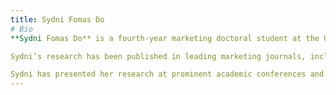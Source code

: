 ```yaml
---
title: Sydni Fomas Do
# Bio
**Sydni Fomas Do** is a fourth-year marketing doctoral student at the University of Arizona’s Eller College of Management. With a research focus that spans topics such as financial decision-making, stereotype threat, and brand activism, Sydni's work addresses contemporary marketing challenges, including how the marketplace can improve the well-being of underrepresented and vulnerable populations. 

Sydni’s research has been published in leading marketing journals, including the Journal of the Association for Consumer Research and Current Opinion in Psychology. Sydni’s current work explores how gender stereotypes influence financial decision making, the downstream consequences of financial distress, and the application of artificial intelligence in educating financially vulnerable populations. 

Sydni has presented her research at prominent academic conferences and symposia, such as the Baruch College Symposium, the American Marketing Association Conference, and the Society for Consumer Psychology Conference. She has also received several prestigious awards and honors, including the American Marketing Association’s Valuing Diversity PhD Scholarship, the Dr. Eli Jones Promising Young Scholar Award, and being named a 2024 Baruch Research Symposium Fellow. Her research has also been supported by grants from the Lundgren Retail Collaborative and the Center for Management Innovations in Healthcare. 
---
```


